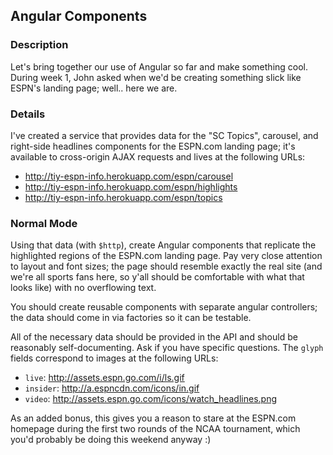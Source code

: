 ## Angular Components

### Description

Let's bring together our use of Angular so far and make something cool. During week 1, John asked when we'd be creating something slick like ESPN's landing page; well.. here we are.

### Details

I've created a service that provides data for the "SC Topics", carousel, and right-side headlines components for the ESPN.com landing page; it's available to cross-origin AJAX requests and lives at the following URLs:

* http://tiy-espn-info.herokuapp.com/espn/carousel
* http://tiy-espn-info.herokuapp.com/espn/highlights
* http://tiy-espn-info.herokuapp.com/espn/topics

### Normal Mode

Using that data (with `$http`), create Angular components that replicate the highlighted regions of the ESPN.com landing page. Pay very close attention to layout and font sizes; the page should resemble exactly the real site (and we're all sports fans here, so y'all should be comfortable with what that looks like) with no overflowing text.

You should create reusable components with separate angular controllers; the data should come in via factories so it can be testable.

All of the necessary data should be provided in the API and should be reasonably self-documenting. Ask if you have specific questions. The `glyph` fields correspond to images at the following URLs:

* `live`: http://assets.espn.go.com/i/ls.gif
* `insider`: http://a.espncdn.com/icons/in.gif
* `video`: http://assets.espn.go.com/icons/watch_headlines.png

As an added bonus, this gives you a reason to stare at the ESPN.com homepage during the first two rounds of the NCAA tournament, which you'd probably be doing this weekend anyway :)